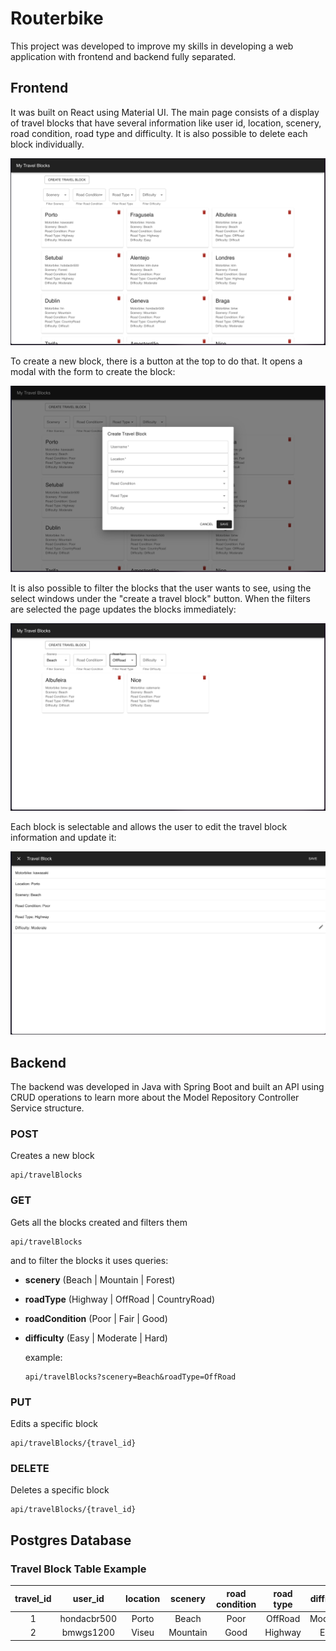 # Routerbike

This project was developed to improve my skills in developing a web application with frontend and backend fully separated.

## Frontend

It was built on React using Material UI. The main page consists of a display of travel blocks that have several information like user id, location, scenery, road condition, road type and difficulty. It is also possible to delete each block individually.

![main](../main.png)
 

To create a new block, there is a button at the top to do that. It opens a modal with the form to create the block:

![create](../create.png)

It is also possible to filter the blocks that the user wants to see, using the select windows under the "create a travel block" button. When the filters are selected the page updates the blocks immediately: 

![filter](../filter.png)

Each block is selectable and allows the user to edit the travel block information and update it:

![update](../update.png)

## Backend

The backend was developed in Java with Spring Boot and built an API using CRUD operations to learn more about the Model Repository Controller Service structure.

### POST

Creates a new block

    api/travelBlocks

### GET

Gets all the blocks created and filters them

    api/travelBlocks

and to filter the blocks it uses queries:
- **scenery** (Beach | Mountain | Forest)
- **roadType** (Highway | OffRoad | CountryRoad)
- **roadCondition** (Poor | Fair | Good)
- **difficulty** (Easy | Moderate | Hard)

  example:

      api/travelBlocks?scenery=Beach&roadType=OffRoad

### PUT

Edits a specific block

    api/travelBlocks/{travel_id}
   
### DELETE

Deletes a specific block

    api/travelBlocks/{travel_id}

## Postgres Database

### Travel Block Table Example

| travel_id  | user_id     | location     | scenery     | road condition  | road type   | difficulty      |
|:----------:|:-----------:| :-----------:| :---------: |:---------------:| :----------:| :-------------: |
| 1          | hondacbr500 | Porto        | Beach       | Poor            | OffRoad     | Moderate        |
| 2          | bmwgs1200   | Viseu        | Mountain    | Good            | Highway     | Easy            |




